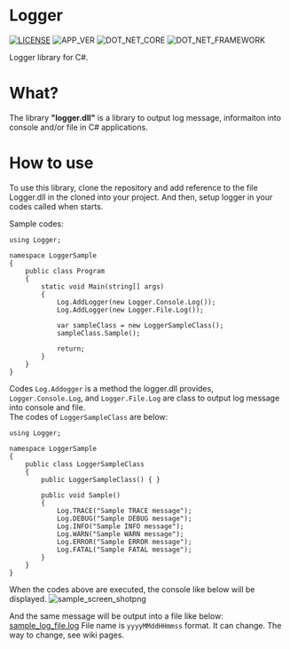 # Logger

[![LICENSE](https://img.shields.io/badge/License-MIT-brightfreen.svg)](https://spdx.org/licenses/MIT)
![APP_VER](https://img.shields.io/badge/Logger_for_C%23-v1.0.0-blue)
![DOT_NET_CORE](https://img.shields.io/badge/Core-3.1-%20?style=flat&logo=.NET&color=%23512BD4)
![DOT_NET_FRAMEWORK](https://img.shields.io/badge/Framework-4.7.1-a?style=flat&logo=.NET)

Logger library for C#.

# What?

The library __"logger.dll"__ is a library to output log message, informaiton into console and/or file in C# applications.  

# How to use

To use this library, clone the repository and add reference to the file Logger.dll in the cloned into your project.
And then, setup logger in your codes called when starts.

Sample codes:

```
using Logger;

namespace LoggerSample
{
	public class Program
	{
		static void Main(string[] args)
		{
			Log.AddLogger(new Logger.Console.Log());
			Log.AddLogger(new Logger.File.Log());

			var sampleClass = new LoggerSampleClass();
			sampleClass.Sample();

			return;
		}
	}
}
```

Codes `Log.Addogger` is a method the logger.dll provides, `Logger.Console.Log`, and `Logger.File.Log` are class to output log message into console and file.  
The codes of `LoggerSampleClass` are below:

```
using Logger;

namespace LoggerSample
{
	public class LoggerSampleClass
	{
		public LoggerSampleClass() { }

		public void Sample()
		{
			Log.TRACE("Sample TRACE message");
			Log.DEBUG("Sample DEBUG message");
			Log.INFO("Sample INFO message");
			Log.WARN("Sample WARN message");
			Log.ERROR("Sample ERROR message");
			Log.FATAL("Sample FATAL message");
		}
	}
}
```

When the codes above are executed, the console like below will be displayed.
![sample_screen_shotpng](https://github.com/user-attachments/assets/cef742e7-bdf9-44d3-ac68-f710dde0bdb2)

And the same message will be output into a file like below:
[sample_log_file.log](https://github.com/user-attachments/files/16322408/sample_log_file.log)
File name is `yyyyMMddHHmmss` format.
It can change. The way to change, see wiki pages.
